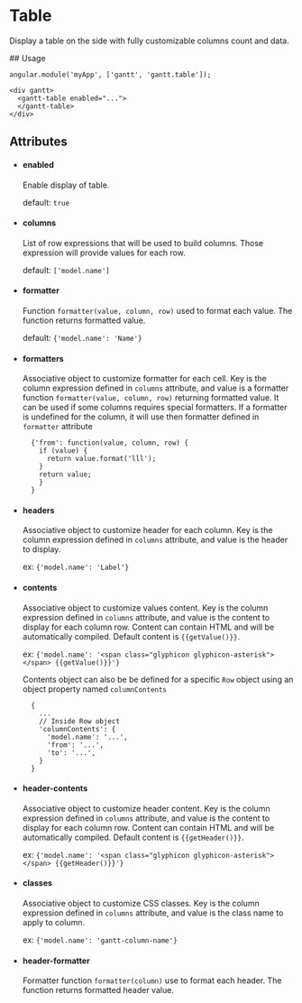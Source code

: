 # Table

Display a table on the side with fully customizable columns count and data.

## Usage

    angular.module('myApp', ['gantt', 'gantt.table']);

<!-- -->

    <div gantt>
      <gantt-table enabled="...">
      </gantt-table>
    </div>

## Attributes

- #### enabled

    Enable display of table.

    default: `true`
    
- #### columns

    List of row expressions that will be used to build columns. Those expression will provide values for each row.
    
    default: `['model.name']`
    
- #### formatter

    Function `formatter(value, column, row)` used to format each value. The function returns formatted value.
    
    default: `{'model.name': 'Name'}`
    
- #### formatters

    Associative object to customize formatter for each cell. 
    Key is the column expression defined in `columns` attribute, and value is a formatter function `formatter(value, column, row)`
    returning formatted value.
    It can be used if some columns requires special formatters. If a formatter is undefined for the column, it will use then formatter 
    defined in `formatter` attribute
    
        {'from': function(value, column, row) {
          if (value) {
            return value.format('lll');
          }
          return value;
          }
        }

- #### headers

    Associative object to customize header for each column. Key is the column expression defined in `columns` attribute,
    and value is the header to display.
    
    ex: `{'model.name': 'Label'}`

- #### contents

    Associative object to customize values content. Key is the column expression defined in `columns` attribute,
    and value is the content to display for each column row. Content can contain HTML and will be automatically 
    compiled. Default content is `{{getValue()}}`.

    ex: `{'model.name': '<span class="glyphicon glyphicon-asterisk"></span> {{getValue()}}'}`
    
    Contents object can also be be defined for a specific `Row` object using an object property named `columnContents`
    
        {
          ...
          // Inside Row object
          'columnContents': {
            'model.name': '...',
            'from': '...',
            'to': '...',
          }
        }

- #### header-contents

    Associative object to customize header content. Key is the column expression defined in `columns` attribute,
    and value is the content to display for each column row. Content can contain HTML and will be automatically 
    compiled. Default content is `{{getHeader()}}`.

    ex: `{'model.name': '<span class="glyphicon glyphicon-asterisk"></span> {{getHeader()}}'}`

- #### classes

    Associative object to customize CSS classes. Key is the column expression defined in `columns` attribute,
    and value is the class name to apply to column.
    
    ex: `{'model.name': 'gantt-column-name'}`

- #### header-formatter

    Formatter function `formatter(column)` use to format each header. The function returns formatted header value.
